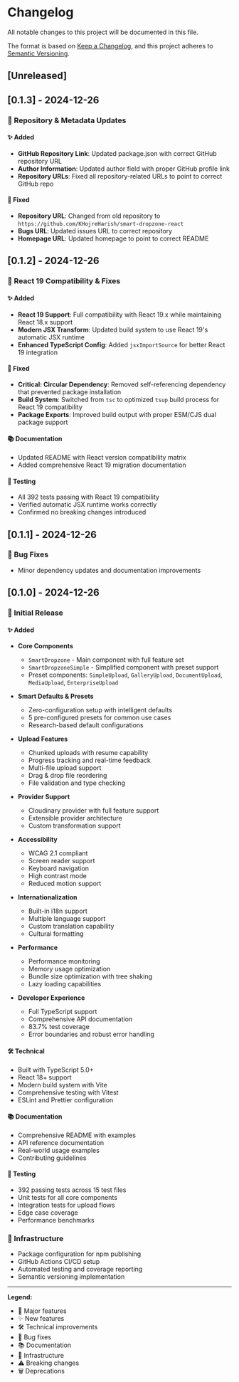 # Changelog

All notable changes to this project will be documented in this file.

The format is based on [Keep a Changelog](https://keepachangelog.com/en/1.0.0/),
and this project adheres to [Semantic Versioning](https://semver.org/spec/v2.0.0.html).

## [Unreleased]

## [0.1.3] - 2024-12-26

### 🔗 Repository & Metadata Updates

#### ✨ Added

- **GitHub Repository Link**: Updated package.json with correct GitHub repository URL
- **Author Information**: Updated author field with proper GitHub profile link
- **Repository URLs**: Fixed all repository-related URLs to point to correct GitHub repo

#### 🔧 Fixed

- **Repository URL**: Changed from old repository to `https://github.com/KHojreHarish/smart-dropzone-react`
- **Bugs URL**: Updated issues URL to correct repository
- **Homepage URL**: Updated homepage to point to correct README

## [0.1.2] - 2024-12-26

### 🚀 React 19 Compatibility & Fixes

#### ✨ Added

- **React 19 Support**: Full compatibility with React 19.x while maintaining React 18.x support
- **Modern JSX Transform**: Updated build system to use React 19's automatic JSX runtime
- **Enhanced TypeScript Config**: Added `jsxImportSource` for better React 19 integration

#### 🔧 Fixed

- **Critical: Circular Dependency**: Removed self-referencing dependency that prevented package installation
- **Build System**: Switched from `tsc` to optimized `tsup` build process for React 19 compatibility
- **Package Exports**: Improved build output with proper ESM/CJS dual package support

#### 📚 Documentation

- Updated README with React version compatibility matrix
- Added comprehensive React 19 migration documentation

#### 🧪 Testing

- All 392 tests passing with React 19 compatibility
- Verified automatic JSX runtime works correctly
- Confirmed no breaking changes introduced

## [0.1.1] - 2024-12-26

### 🐛 Bug Fixes

- Minor dependency updates and documentation improvements

## [0.1.0] - 2024-12-26

### 🎉 Initial Release

#### ✨ Added

- **Core Components**
  - `SmartDropzone` - Main component with full feature set
  - `SmartDropzoneSimple` - Simplified component with preset support
  - Preset components: `SimpleUpload`, `GalleryUpload`, `DocumentUpload`, `MediaUpload`, `EnterpriseUpload`

- **Smart Defaults & Presets**
  - Zero-configuration setup with intelligent defaults
  - 5 pre-configured presets for common use cases
  - Research-based default configurations

- **Upload Features**
  - Chunked uploads with resume capability
  - Progress tracking and real-time feedback
  - Multi-file upload support
  - Drag & drop file reordering
  - File validation and type checking

- **Provider Support**
  - Cloudinary provider with full feature support
  - Extensible provider architecture
  - Custom transformation support

- **Accessibility**
  - WCAG 2.1 compliant
  - Screen reader support
  - Keyboard navigation
  - High contrast mode
  - Reduced motion support

- **Internationalization**
  - Built-in i18n support
  - Multiple language support
  - Custom translation capability
  - Cultural formatting

- **Performance**
  - Performance monitoring
  - Memory usage optimization
  - Bundle size optimization with tree shaking
  - Lazy loading capabilities

- **Developer Experience**
  - Full TypeScript support
  - Comprehensive API documentation
  - 83.7% test coverage
  - Error boundaries and robust error handling

#### 🛠️ Technical

- Built with TypeScript 5.0+
- React 18+ support
- Modern build system with Vite
- Comprehensive testing with Vitest
- ESLint and Prettier configuration

#### 📚 Documentation

- Comprehensive README with examples
- API reference documentation
- Real-world usage examples
- Contributing guidelines

#### 🧪 Testing

- 392 passing tests across 15 test files
- Unit tests for all core components
- Integration tests for upload flows
- Edge case coverage
- Performance benchmarks

### 🔧 Infrastructure

- Package configuration for npm publishing
- GitHub Actions CI/CD setup
- Automated testing and coverage reporting
- Semantic versioning implementation

---

**Legend:**

- 🎉 Major features
- ✨ New features
- 🛠️ Technical improvements
- 🐛 Bug fixes
- 📚 Documentation
- 🔧 Infrastructure
- ⚠️ Breaking changes
- 🗑️ Deprecations
